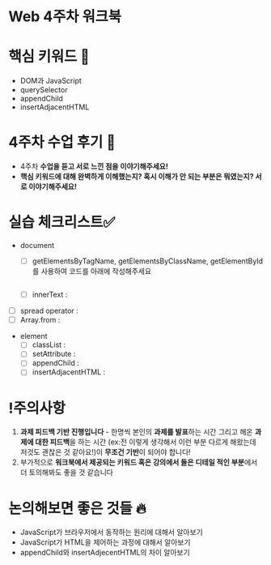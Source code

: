 # Web 4주차 워크북

# 핵심 키워드 🎯

- DOM과 JavaScript
- querySelector
- appendChild
- insertAdjacentHTML

# 4주차 수업 후기 📢

- 4주차 **수업을 듣고 서로 느낀 점을 이야기해주세요!**
- **핵심 키워드에 대해 완벽하게 이해했는지? 혹시 이해가 안 되는 부분은 뭐였는지?
서로 이야기해주세요!**

# 실습 체크리스트✅

- document
    - [ ]  getElementsByTagName, getElementsByClassName, getElementById 를 사용하여 코드를 아래에 작성해주세요
    
    ```
    
    ```
    
    - [ ]  innerText :
- [ ]  spread operator :
- [ ]  Array.from :
- element
    - [ ]  classList :
    - [ ]  setAttribute :
    - [ ]  appendChild :
    - [ ]  insertAdjacentHTML :

# !주의사항

1. **과제 피드백 기반 진행입니다** - 한명씩 본인의 **과제를 발표**하는 시간 그리고 해온 **과제에 대한 피드백**을 하는 시간 (ex:전 이렇게 생각해서 이런 부분 다르게 해왔는데 저것도 괜찮은 것 같아요!)이 **무조건 기반**이 되어야 합니다!
2. 부가적으로 **워크북에서 제공되는 키워드 혹은 강의에서 들은 디테일 적인 부분**에서 더 토의해봐도 좋을 것 같습니다

# 논의해보면 좋은 것들 🔥

- JavaScript가 브라우저에서 동작하는 원리에 대해서 알아보기
- JavaScript가 HTML을 제어하는 과정에 대해서 알아보기
- appendChild와 insertAdjecentHTML의 차이 알아보기